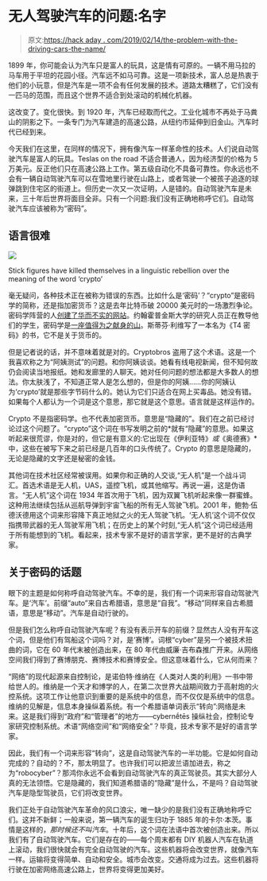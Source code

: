 # 无人驾驶汽车的问题:名字

> 原文:[https://hack aday . com/2019/02/14/the-problem-with-the-driving-cars-the-name/](https://hackaday.com/2019/02/14/the-problem-with-self-driving-cars-the-name/)

1899 年，你可能会认为汽车只是富人的玩具，这是情有可原的。一辆不用马拉的马车用于平坦的花园小径。汽车远不如马可靠。这是一项新技术，富人总是热衷于他们的小玩意，但是汽车是一项不会有任何发展的技术。道路太糟糕了，它们没有一匹马的范围，而且这个世界不适合到处滚动的机械化机器。

这改变了。变化很快。到 1920 年，汽车已经取而代之。工业化城市不再处于马粪山的阴影之下。一条专门为汽车建造的高速公路，从纽约市延伸到旧金山。汽车时代已经到来。

今天我们在这里，在同样的情况下，拥有像汽车一样革命性的技术。人们说自动驾驶汽车是富人的玩具。Teslas on the road 不适合普通人，因为经济型的价格为 5 万美元。反正他们只在高速公路上工作。第五级自动化不具备可靠性。你永远也不会有一辆自动驾驶汽车可以在雪地里行驶在山路上，或者驾驶一个被孩子追逐的球弹跳到住宅区的街道上。但历史一次又一次证明，人是错的。自动驾驶汽车是未来，三十年后世界将面目全非。只有一个问题:我们没有正确地称呼它们。自动驾驶汽车应该被称为“密码”。

## 语言很难

[![](../Images/6586e1cf656e4321f60608693c17bd78.png)](https://hackaday.com/wp-content/uploads/2018/04/sarahtweet.png)

Stick figures have killed themselves in a linguistic rebellion over the meaning of the word ‘crypto’

毫无疑问，各种技术正在被称为错误的东西。比如什么是‘密码’？“crypto”是密码学的简称，还是指加密货币？这是去年比特币破 20000 美元时的一场激烈争论。密码学阵营的人[创建了华而不实的网站](http://www.cryptoisnotcryptocurrency.com/)。约翰霍普金斯大学的研究人员正在教导他们的学生，密码学是[一座值得为之献身的山](https://twitter.com/matthew_d_green/status/933763963564843021)。斯蒂芬·利维写了一本名为《T4 密码》的书，它不是关于货币的。

但是记者说的话，并不意味着就是对的。Cryptobros 盗用了这个术语。这是一个我喜欢称之为“阿姨测试”的问题。和你阿姨谈谈。她看有线电视新闻，但不知何故仍会阅读当地报纸。她和发廊里的人聊天。她对任何问题的想法都是大多数人的想法。你太肤浅了，不知道正常人是怎么想的，但是你的阿姨……你的阿姨认为‘crypto’就是那些字节码什么的。她认为它们只适合在网上买毒品。她没有错。如果每个人都认为一个词是这个意思，那它就是这个意思。语言就是这样运作的。

Crypto 不是指密码学。也不代表加密货币。意思是“隐藏的”。我们在之前已经讨论过这个问题了。“crypto”这个词在书写发明之前的*就有“隐藏”的意思。如果这听起来很荒谬，你是对的，但它是有意义的:它出现在《伊利亚特》*或*《奥德赛》*中，这些在被写下来之前已经是几百年的口头传统了。Crypto 的意思是隐藏的，无论是隐藏的文字还是秘密的金钱。

其他词在技术社区经常被误用。如果你和正确的人交谈,“无人机”是一个战斗词汇。首选术语是无人机，UAS，遥控飞机，或其他缩写。再说一遍，这是伪语言。“无人机”这个词在 1934 年首次用于飞机，因为双翼飞机听起来像一群蜜蜂。这种用法继续包括从巡航导弹到宇宙飞船的所有无人驾驶飞机。2001 年，鲍勃·伍德沃德用这个词来形容降下真正地狱之火的无人驾驶飞机。‘无人机’这个词不仅仅指携带武器的无人驾驶军用飞机；在历史上的某个时刻,“无人机”这个词已经适用于所有能想到的飞机。看起来，技术专家不是好的语言学家，更不是好的古典学家。

## 关于密码的话题

眼下的主题是如何称呼自动驾驶汽车。不幸的是，我们有一个词来形容自动驾驶汽车。是‘汽车’。前缀“auto”来自古希腊语，意思是“自我”。“移动”同样来自古希腊语，意思是“移动”。汽车是自动行驶的。

但是我们怎么称呼自动驾驶汽车呢？有没有表示开车的前缀？显然古人没有开车这个词，但是他们有驾船这个词吗？对，是‘赛博’。词根“cyber”是另一个被技术扭曲的词，它在 60 年代末被创造出来，在 80 年代由威廉·吉布森推广开来。从网络空间我们得到了赛博朋克、赛博技术和赛博安全。但这意味着什么，它从何而来？

“网络”的现代起源来自控制论，是诺伯特·维纳在《人类对人类的利用》一书中带给世人的。维纳是一个天才和博学的人，在第二次世界大战期间致力于高射炮的火控系统。这项工作让他意识到重要的是系统中的信息，而不仅仅是系统中的信息。维纳的见解是，信息本身操纵着系统。有一个希腊语单词表示“转向”:网络是未来。这是我们得到“政府”和“管理者”的地方——cybernḗtēs 操纵社会，控制论专家研究控制系统。术语“网络空间”和“网络安全”？毕竟，技术专家不是好的语言学家。

因此，我们有一个词来形容“转向”，这是自动驾驶汽车的一半功能。它是如何自动完成的？自动的？不，那太明显了。也许我们可以把波兰语加进去，称之为“robocyber”？那鸿你永远不会看到自动驾驶汽车的真正驾驶员。其实大部分人真的无法领悟。它是隐藏的，我们知道希腊语的“隐藏”是什么，不是吗？自动驾驶汽车是隐型驾驶员，它们将改变世界。

我们正处于自动驾驶汽车革命的风口浪尖，唯一缺少的是我们没有正确地称呼它们。这并不新鲜；一般来说，第一辆汽车的诞生归功于 1885 年的卡尔·本茨。事情是这样的，*那时候还不叫汽车*。十年后，这个词在法语中首次被创造出来。所以我们有了自动驾驶汽车。它们是存在的——每个周末都有 DIY 机器人汽车在轨道上滚动，我们很快就会有完全自动驾驶的汽车。这些机器将会改变世界，就像汽车一样。运输将变得简单、自动和安全。城市会改变。交通将成为过去。这些机器将行驶在加密网络高速公路上，世界将变得更加美好。